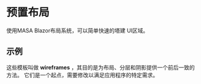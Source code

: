 # 预置布局

使用MASA Blazor布局系统，可以简单快速的塔建 UI区域。

## 示例

这些模板叫做 **wireframes** ，其目的是为布局、分层和阴影提供一个前后一致的方法。 它们是一个起点，需要修改以满足应用程序的特定需求。

<wireframe-examples></wireframe-examples>

<app-alerts type="info" 
			content=" 如果您正在寻找有关这些模板结构的附加信息，请参阅 [Application page](/components/application/)。">
</app-alerts>